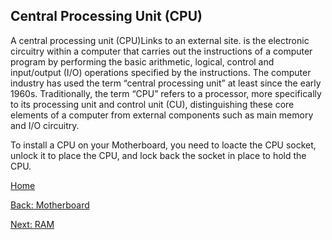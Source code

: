 ## Central Processing Unit (CPU)
A central processing unit (CPU)Links to an external site. is the electronic circuitry within a computer that carries out the instructions of a computer program by performing the basic arithmetic, logical, control and 
input/output (I/O) operations specified by the instructions. The computer industry has used the term “central processing unit” at least since the early 1960s. Traditionally, the term “CPU” refers to a processor, more 
specifically to its processing unit and control unit (CU), distinguishing these core elements of a computer from external components such as main memory and I/O circuitry.

To install a CPU on your Motherboard, you need to loacte the CPU socket, unlock it to place the CPU, and lock back the socket in place to hold the CPU.

[Home](README.md)

[Back: Motherboard](Motherboard.md)

[Next: RAM](RAM.md)

